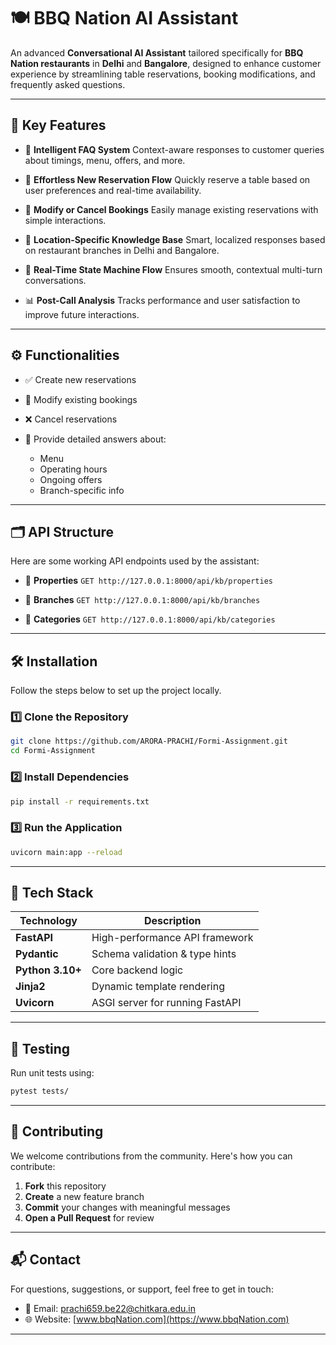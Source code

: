 

# 🍽️ BBQ Nation AI Assistant

An advanced **Conversational AI Assistant** tailored specifically for **BBQ Nation restaurants** in **Delhi** and **Bangalore**, designed to enhance customer experience by streamlining table reservations, booking modifications, and frequently asked questions.

---

## 🚀 Key Features

* 🤖 **Intelligent FAQ System**
  Context-aware responses to customer queries about timings, menu, offers, and more.

* 📅 **Effortless New Reservation Flow**
  Quickly reserve a table based on user preferences and real-time availability.

* 🔁 **Modify or Cancel Bookings**
  Easily manage existing reservations with simple interactions.

* 📍 **Location-Specific Knowledge Base**
  Smart, localized responses based on restaurant branches in Delhi and Bangalore.

* 🔄 **Real-Time State Machine Flow**
  Ensures smooth, contextual multi-turn conversations.

* 📊 **Post-Call Analysis**
  Tracks performance and user satisfaction to improve future interactions.

---

## ⚙️ Functionalities

* ✅ Create new reservations
* 🔄 Modify existing bookings
* ❌ Cancel reservations
* 📖 Provide detailed answers about:

  * Menu
  * Operating hours
  * Ongoing offers
  * Branch-specific info

---

## 🗂️ API Structure

Here are some working API endpoints used by the assistant:

* 🔗 **Properties**
  `GET http://127.0.0.1:8000/api/kb/properties`

* 🔗 **Branches**
  `GET http://127.0.0.1:8000/api/kb/branches`

* 🔗 **Categories**
  `GET http://127.0.0.1:8000/api/kb/categories`

---

## 🛠️ Installation

Follow the steps below to set up the project locally.

### 1️⃣ Clone the Repository

```bash
git clone https://github.com/ARORA-PRACHI/Formi-Assignment.git
cd Formi-Assignment
```

### 2️⃣ Install Dependencies

```bash
pip install -r requirements.txt
```

### 3️⃣ Run the Application

```bash
uvicorn main:app --reload
```

---

## 🧰 Tech Stack

| Technology       | Description                     |
| ---------------- | ------------------------------- |
| **FastAPI**      | High-performance API framework  |
| **Pydantic**     | Schema validation & type hints  |
| **Python 3.10+** | Core backend logic              |
| **Jinja2**       | Dynamic template rendering      |
| **Uvicorn**      | ASGI server for running FastAPI |

---

## 🧪 Testing

Run unit tests using:

```bash
pytest tests/
```

---

## 🤝 Contributing

We welcome contributions from the community. Here's how you can contribute:

1. **Fork** this repository
2. **Create** a new feature branch
3. **Commit** your changes with meaningful messages
4. **Open a Pull Request** for review

---

## 📬 Contact

For questions, suggestions, or support, feel free to get in touch:

* 📧 Email: [prachi659.be22@chitkara.edu.in](mailto:prachi659.be22@chitkara.edu.in)
* 🌐 Website: [www.bbqNation.com](https://www.bbqNation.com)

---

